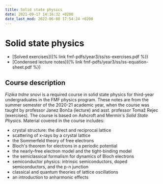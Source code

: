 ```yaml
---
title: Solid state physics
date: 2021-09-17 14:16:32 +0200
date_last_mod: 2022-06-08 17:54:24 +0200
---
```

# Solid state physics

- [Solved exercises]({% link fmf-pdfs/year3/ss/ss-exercises.pdf %})
- [Condensed lecture notes]({% link fmf-pdfs/year3/ss/ss-equation-sheet.pdf %})

## Course description
*Fizika trdne snovi* is a required course in solid state physics for third-year undergraduates in the FMF physics program. These notes are from the summer semester of the 2020-21 academic year, when the course was taught by professor Janez Bonča (lecture) and asst. professor Tomaž Rejec (exercises). The course is based on Ashcroft and Mermin's *Solid State Physics*. Material covered in the course includes:
- crystal structure: the direct and reciprocal lattice
- scattering of x-rays by a crystal lattice
- the Sommerfeld theory of free electrons
- Bloch's theorem for electrons in a periodic potential
- the nearly-free electron model and the tight-binding model
- the semiclassical formalism for dynamics of Bloch electrons
- semiconductor physics: intrinsic semiconductors, doped semiconductors, and the p-n junction
- classical and quantum theories of lattice oscillations
- an introduction to anharmonic effects

